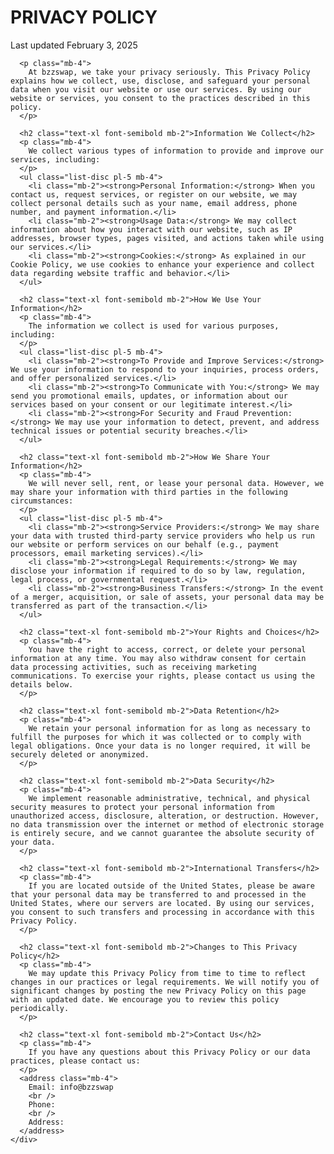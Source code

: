 <!DOCTYPE html>
<html lang="en">
  <head>
    <meta charset="UTF-8" />
    <meta name="viewport" content="width=device-width, initial-scale=1.0" />
    <title>Privacy Policy</title>
  </head>

  <body class="text-muted-800 dark:text-muted-200 text-md">
    <div class="container mx-auto p-4">
      <h1 class="text-6xl font-bold mb-4">PRIVACY POLICY</h1>
      <p class="text-sm text-muted-600 dark:text-muted-400 mb-8">
        Last updated February 3, 2025
      </p>

      <p class="mb-4">
        At bzzswap, we take your privacy seriously. This Privacy Policy explains how we collect, use, disclose, and safeguard your personal data when you visit our website or use our services. By using our website or services, you consent to the practices described in this policy.
      </p>

      <h2 class="text-xl font-semibold mb-2">Information We Collect</h2>
      <p class="mb-4">
        We collect various types of information to provide and improve our services, including:
      </p>
      <ul class="list-disc pl-5 mb-4">
        <li class="mb-2"><strong>Personal Information:</strong> When you contact us, request services, or register on our website, we may collect personal details such as your name, email address, phone number, and payment information.</li>
        <li class="mb-2"><strong>Usage Data:</strong> We may collect information about how you interact with our website, such as IP addresses, browser types, pages visited, and actions taken while using our services.</li>
        <li class="mb-2"><strong>Cookies:</strong> As explained in our Cookie Policy, we use cookies to enhance your experience and collect data regarding website traffic and behavior.</li>
      </ul>

      <h2 class="text-xl font-semibold mb-2">How We Use Your Information</h2>
      <p class="mb-4">
        The information we collect is used for various purposes, including:
      </p>
      <ul class="list-disc pl-5 mb-4">
        <li class="mb-2"><strong>To Provide and Improve Services:</strong> We use your information to respond to your inquiries, process orders, and offer personalized services.</li>
        <li class="mb-2"><strong>To Communicate with You:</strong> We may send you promotional emails, updates, or information about our services based on your consent or our legitimate interest.</li>
        <li class="mb-2"><strong>For Security and Fraud Prevention:</strong> We may use your information to detect, prevent, and address technical issues or potential security breaches.</li>
      </ul>

      <h2 class="text-xl font-semibold mb-2">How We Share Your Information</h2>
      <p class="mb-4">
        We will never sell, rent, or lease your personal data. However, we may share your information with third parties in the following circumstances:
      </p>
      <ul class="list-disc pl-5 mb-4">
        <li class="mb-2"><strong>Service Providers:</strong> We may share your data with trusted third-party service providers who help us run our website or perform services on our behalf (e.g., payment processors, email marketing services).</li>
        <li class="mb-2"><strong>Legal Requirements:</strong> We may disclose your information if required to do so by law, regulation, legal process, or governmental request.</li>
        <li class="mb-2"><strong>Business Transfers:</strong> In the event of a merger, acquisition, or sale of assets, your personal data may be transferred as part of the transaction.</li>
      </ul>

      <h2 class="text-xl font-semibold mb-2">Your Rights and Choices</h2>
      <p class="mb-4">
        You have the right to access, correct, or delete your personal information at any time. You may also withdraw consent for certain data processing activities, such as receiving marketing communications. To exercise your rights, please contact us using the details below.
      </p>

      <h2 class="text-xl font-semibold mb-2">Data Retention</h2>
      <p class="mb-4">
        We retain your personal information for as long as necessary to fulfill the purposes for which it was collected or to comply with legal obligations. Once your data is no longer required, it will be securely deleted or anonymized.
      </p>

      <h2 class="text-xl font-semibold mb-2">Data Security</h2>
      <p class="mb-4">
        We implement reasonable administrative, technical, and physical security measures to protect your personal information from unauthorized access, disclosure, alteration, or destruction. However, no data transmission over the internet or method of electronic storage is entirely secure, and we cannot guarantee the absolute security of your data.
      </p>

      <h2 class="text-xl font-semibold mb-2">International Transfers</h2>
      <p class="mb-4">
        If you are located outside of the United States, please be aware that your personal data may be transferred to and processed in the United States, where our servers are located. By using our services, you consent to such transfers and processing in accordance with this Privacy Policy.
      </p>

      <h2 class="text-xl font-semibold mb-2">Changes to This Privacy Policy</h2>
      <p class="mb-4">
        We may update this Privacy Policy from time to time to reflect changes in our practices or legal requirements. We will notify you of significant changes by posting the new Privacy Policy on this page with an updated date. We encourage you to review this policy periodically.
      </p>

      <h2 class="text-xl font-semibold mb-2">Contact Us</h2>
      <p class="mb-4">
        If you have any questions about this Privacy Policy or our data practices, please contact us:
      </p>
      <address class="mb-4">
        Email: info@bzzswap
        <br />
        Phone: 
        <br />
        Address: 
      </address>
    </div>
  </body>
</html>
